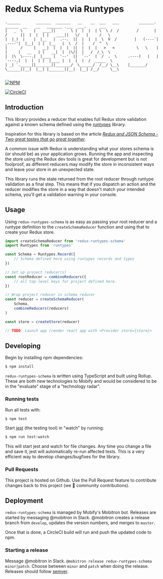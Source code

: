 # Redux Schema via Runtypes

```
.______       _______  _______   __    __  ___   ___         _______.  ______  __    __   _______ .___  ___.      ___      
|   _  \     |   ____||       \ |  |  |  | \  \ /  /        /       | /      ||  |  |  | |   ____||   \/   |     /   \     
|  |_)  |    |  |__   |  .--.  ||  |  |  |  \  V  /        |   (----`|  ,----'|  |__|  | |  |__   |  \  /  |    /  ^  \    
|      /     |   __|  |  |  |  ||  |  |  |   >   <          \   \    |  |     |   __   | |   __|  |  |\/|  |   /  /_\  \   
|  |\  \----.|  |____ |  '--'  ||  `--'  |  /  .  \     .----)   |   |  `----.|  |  |  | |  |____ |  |  |  |  /  _____  \  
| _| `._____||_______||_______/  \______/  /__/ \__\    |_______/     \______||__|  |__| |_______||__|  |__| /__/     \__\ 
                                                                                                                           
```

[![NPM](https://nodei.co/npm/redux-runtypes-schema.png?downloads=true&stars=true)](https://nodei.co/npm/redux-runtypes-schema/)

[![CircleCI](https://circleci.com/gh/mobify/redux-runtypes-schema.svg?style=svg)](https://circleci.com/gh/mobify/redux-runtypes-schema)

## Introduction

This library provides a reducer that enables full Redux store validation against
a known schema defined using the [runtypes](https://github.com/pelotom/runtypes)
library.

Inspiration for this library is based on the article [*Redux and JSON Schema -
Two great tastes that go great
together*](https://blog.prismatik.com.au/redux-and-json-schema-c63368931143).

A common issue with Redux is understanding what your stores schema is (or should
be) as your application grows. Running the app and inspecting the store using
the Redux dev tools is great for development but is not foolproof, as different
reducers may modify the store in inconsistent ways and leave your store in an
unexpected state.

This library runs the state returned from the root reducer through runtype
validation as a final step. This means that if you dispatch an action and the
reducer modifies the store in a way that doesn't match your intended schema,
you'll get a validation warning in your console.

## Usage

Using `redux-runtypes-schema` is as easy as passing your root reducer and
a runtype definition to the `createSchemaReducer` function and using
that to create your Redux store.

```js
import createSchemaReducer from 'redux-runtypes-schema'
import Runtypes from 'runtypes'

const Schema = Runtypes.Record({
    // Schema defined here using runtypes records and types
})

// Set up project reducer(s)
const rootReducer = combineReducers({
    // all top-level keys for project defined here.
})

// Wrap project reducer in schema reducer
const reducer = createSchemaReducer(
    Schema,
    combineReducers(reducers)
)

const store = createStore(reducer)

// TODO: Launch app (render react app with <Provider store={store}>
```

## Developing

Begin by installing npm dependencies:

```sh
$ npm install
```

`redux-runtypes-schema` is written using TypeScript and built using Rollup.
These are both new technologies to Mobify and would be considered to be in
the "evaluate" stage of a "technology radar".

### Running tests

Run all tests with:

```sh
$ npm test
```

Start [jest](https://facebook.github.io/jest/) (the testing tool) in "watch"
by running:

```sh
$ npm run test:watch
```

This will start jest and watch for file changes. Any time you change a file
and save it, jest will automatically re-run affected tests. This is a very
efficient way to develop changes/bugfixes for the library.

### Pull Requests

This project is hosted on Github. Use the Pull Request feature to contribute
changes back to this project (we 💖 community contributions).

## Deployment

`redux-runtypes-schema` is managed by Mobify's Mobitron bot. Releases are
started by messaging @mobitron in Slack. @mobitron creates a release branch from
`develop`, updates the version numbers, and merges to `master`.

Once that is done, a CircleCI build will run and push the updated code to npm.

### Starting a release

Message @mobitron in Slack. `@mobitron release redux-runtypes-schema
minor|patch`. Choose between `minor` and `patch` when doing the release.
Releases should follow [semver](semver.org).
